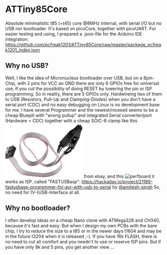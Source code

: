 # ATTiny85Core
Absolute minimalistic t85 (+t45) core @8MHz internal, with serial I/O but no USB nor bootloader. It's based on picoCore, together with picoUART.
For easier testing and using, I prepared a .json-file for the Arduino IDE integration:
https://github.com/pcfreak1201/ATTiny85Core/raw/master/package_pcfreak1201_index.json

## Why no USB?

Well, I like the idea of Micronucleus bootloader over USB, but on a 8pin-Chip, with 2 pins for VCC an GND there are only 6 GPIOs free for universal use, if you cut the possibility of doing RESET by lowering the pin or ISP programming.
So in reality, there are 5 GPIOs only. Hardwireing two of them to USB (Resistors, Pull-Up and Clamping-Diodes) when you don't have a serial port (CDC) and no easy debugging on Linux is no development base for me. I have several Programmer and the newest/nicesed seems to be a cheap Bluepill with "wrong pullup" and integrated Serial converter/port (Hardware = CDC) together with a cheap SOIC-8 clamp like this
![SOIC8-Flash-Chip-IC-Test-Adapter](SOIC8-Clamp.png) from ebay, and this
![perfboard](https://pbs.twimg.com/media/DHQejIxVoAAy5xX.jpg)
it works as ISP, called "FASTUSBasp": https://hackaday.io/project/21189-fastusbasp-programmer-for-avr-with-usb-to-serial by 
[@amitesh-singh](https://github.com/amitesh-singh)
So, no need for (V-)USB-Interface at all.

## Why no bootloader?

I often develop ideas on a cheap Nano clone with ATMega328 and CH340, because it's fast and easy.
But when I design my own PCBs with the bare chip, I try to reduce the size to a t85 or in the newer days t1604 and may be in the future t3204 when it is released ;-).
If you have 16k FLASH, there is no need to cut all comfort and you needn't to use or reserve ISP pins. But if you have only 8k and 5 pins, you get another view ... 
